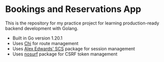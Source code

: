 # Bookings and Reservations App

This is the repository for my practice project for learning production-ready backend development with Golang.

- Built in Go version 1.20.1
- Uses [Chi](https://github.com/go-chi/chi) for route management
- Uses [Alex Edwards' SCS](https://github.com/alexedwards/scs) package for session management
- Uses [nosurf](https://github.com/justinas/nosurf) package for CSRF token management
